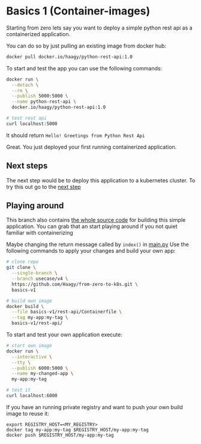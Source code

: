 # Basics 1 (Container-images)
Starting from zero lets say you want to deploy a simple python rest api as a containerized application.

You can do so by just pulling an existing image from docker hub:
```bash
docker pull docker.io/haagy/python-rest-api:1.0
```

To start and test the app you can use the following commands:
```bash
docker run \
  --detach \
  --rm \
  --publish 5000:5000 \
  --name python-rest-api \
  docker.io/haagy/python-rest-api:1.0

# test rest api
curl localhost:5000
```
It should return `Hello! Greetings from Python Rest Api`

Great. You just deployed your first running containerized application.

## Next steps
The next step would be to deploy this application to a kubernetes cluster. 
To try this out go to the [next step](https://github.com/Haagy/from-zero-to-k8s/tree/basics/v2)

## Playing around
This branch also contains [the whole source code](rest-api) for building this simple application.
You can grab that an start playing around if you not quiet familiar with containerizing

Maybe changing the return message called by `index()` in [main.py](rest-api/main.py)
Use the following commands to apply your changes and build your own app:
```bash
# clone repo
git clone \
  --single-branch \
  --branch usecase/v4 \
  https://github.com/Haagy/from-zero-to-k8s.git \
  basics-v1

# build own image
docker build \
  --file basics-v1/rest-api/Containerfile \
  --tag my-app:my-tag \
  basics-v1/rest-api/
```

To start and test your own application execute:
```bash
# start own image
docker run \
  --interactive \
  --tty \
  --publish 6000:5000 \
  --name my-changed-app \
  my-app:my-tag

# test it
curl localhost:6000
```

If you have an running private registry and want to push your own build image to reuse it:
```
export REGISTRY_HOST=<MY_REGISTRY>
docker tag my-app:my-tag $REGISTRY_HOST/my-app:my-tag
docker push $REGISTRY_HOST/my-app:my-tag
```
